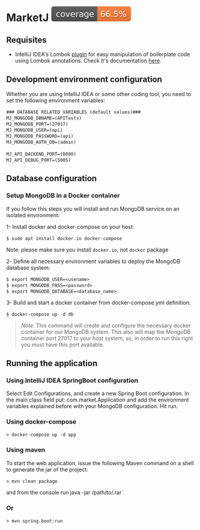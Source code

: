 # MarketJ ![Coverage](.github/badges/jacoco.svg)

## Requisites
* IntelliJ IDEA's Lombok [plugin](https://plugins.jetbrains.com/plugin/6317-lombok-plugin) for easy manipulation of boilerplate code using Lombok annotations. Check it's documentation [here](https://plugins.jetbrains.com/plugin/6317-lombok-plugin).

## Development environment configuration
Whether you are using IntelliJ IDEA or some other coding tool, you need to set the following environment variables:

    ### DATABASE RELATED VARIABLES (default values)###
    MJ_MONGODB_DBNAME=(APITests)
    MJ_MONGODB_PORT=(27017)
    MJ_MONGODB_USER=(api)
    MJ_MONGODB_PASSWORD=(api)
    MJ_MONGODB_AUTH_DB=(admin)

    MJ_API_BACKEND_PORT=(8080)
    MJ_API_DEBUG_PORT=(5005)

## Database configuration

### Setup MongoDB in a Docker container

If you follow this steps you will install and run MongoDB service on an isolated environment:

1- Install docker and docker-compose on your host:

    $ sudo apt install docker.io docker-compose

Note: please make sure you install `docker.io`, not `docker` package

2- Define all necessary environment variables to deploy the MongoDB database system:

    $ export MONGODB_USER=<usename>
    $ export MONGODB_PASS=<password>
    $ export MONGODB_DATABASE=<database_name>

3- Build and start a docker container from docker-compose.yml definition:

    $ docker-compose up -d db

>*Note*: This command will create and configure the necessary docker container for our MongoDB system.
This also will map the MongoDB container port 27017 to your host system, so, in order to run this right
you must have this port available.

## Running the application

### Using IntelliJ IDEA SpringBoot configuration
Select Edit Configurations, and create a new Spring Boot configuration. In the main class field put: com.market.Application
and add the environment variables explained before with your MongoDB configuration. Hit run.

### Using docker-compose

    > docker-compose up -d app

### Using maven
To start the web application, issue the following Maven command on a shell to generate the jar of the project:

    > mvn clean package

and from the console run java -jar /path/to/.rar`

### Or

    > mvn spring-boot:run
